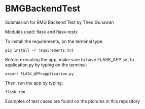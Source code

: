 # BMGBackendTest

Submission for BMG Backend Test by Theo Gunawan

Modules used: flask and flask-restx

To install the requirements, on the terminal type:

`pip install -r requirements.txt`

Before executing the app, make sure to have FLASK_APP set to application.py by typing on the terminal:

`export FLASK_APP=application.py`

Then, run the app by typing:

`flask run`

Examples of test cases are found on the pictures in this repository
